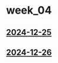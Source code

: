 # week_04 <!-- markmap: foldAll -->
## [2024-12-25](2024-12-25/2024-12-25.html)
## [2024-12-26](2024-12-26/2024-12-26.html)
